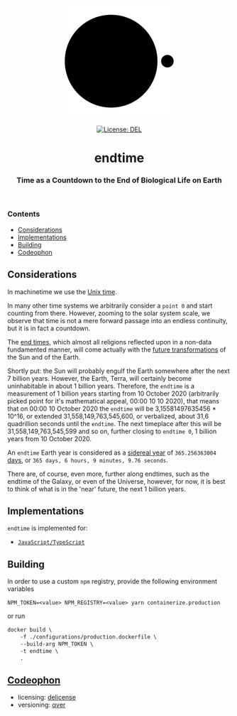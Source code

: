 <p align="center">
    <img src="https://raw.githubusercontent.com/ly3xqhl8g9/endtime/master/about/identity/endtime-logo-night.png" height="250px">
    <br />
    <br />
    <a target="_blank" href="https://github.com/ly3xqhl8g9/endtime/blob/master/LICENSE">
        <img src="https://img.shields.io/badge/license-DEL-blue.svg?colorB=000000&style=for-the-badge" alt="License: DEL">
    </a>
</p>



<h1 align="center">
    endtime
</h1>


<h3 align="center">
    Time as a Countdown to the End of Biological Life on Earth
</h3>



<br />



### Contents

+ [Considerations](#considerations)
+ [Implementations](#implementations)
+ [Building](#building)
+ [Codeophon](#codeophon)



## Considerations

In machinetime we use the [Unix time](https://en.wikipedia.org/wiki/Unix_time).

In many other time systems we arbitrarily consider a `point 0` and start counting from there. However, zooming to the solar system scale, we observe that time is not a mere forward passage into an endless continuity, but it is in fact a countdown.

The [end times](https://en.wikipedia.org/wiki/End_time), which almost all religions reflected upon in a non-data fundamented manner, will come actually with the [future transformations](https://en.wikipedia.org/wiki/Future_of_Earth) of the Sun and of the Earth.

Shortly put: the Sun will probably engulf the Earth somewhere after the next 7 billion years. However, the Earth, Terra, will certainly become uninhabitable in about 1 billion years. Therefore, the `endtime` is a measurement of 1 billion years starting from 10 October 2020 (arbitrarily picked point for it's mathematical appeal, 00:00 10 10 2020), that means that on 00:00 10 October 2020 the `endtime` will be 3,15581497635456 * 10^16, or extended 31,558,149,763,545,600, or verbalized, about 31,6 quadrillion seconds until the `endtime`. The next timeplace after this will be 31,558,149,763,545,599 and so on, further closing to `endtime 0`, 1 billion years from 10 October 2020.

An `endtime` Earth year is considered as a [sidereal year](https://en.wikipedia.org/wiki/Sidereal_year) of `365.256363004` [days](https://en.wikipedia.org/wiki/Ephemeris_day), or `365 days, 6 hours, 9 minutes, 9.76 seconds`.

There are, of course, even more, further along endtimes, such as the endtime of the Galaxy, or even of the Universe, however, for now, it is best to think of what is in the 'near' future, the next 1 billion years.



## Implementations

`endtime` is implemented for:

+ [`JavaScript/TypeScript`](https://github.com/ly3xqhl8g9/endtime/tree/master/packages/endtime-javascript)



## Building

In order to use a custom `npm` registry, provide the following environment variables

```
NPM_TOKEN=<value> NPM_REGISTRY=<value> yarn containerize.production
```

or run

```
docker build \
    -f ./configurations/production.dockerfile \
    --build-arg NPM_TOKEN \
    -t endtime \
    .
```



## [Codeophon](https://github.com/ly3xqhl8g9/codeophon)

+ licensing: [delicense](https://github.com/ly3xqhl8g9/delicense)
+ versioning: [αver](https://github.com/ly3xqhl8g9/alpha-versioning)
